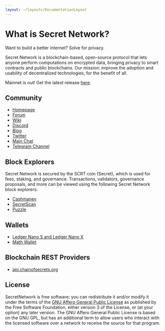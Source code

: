 ```yaml
---
layout: ~/layouts/DocumentationLayout
---
```


# What is Secret Network?

Want to build a better internet? Solve for privacy.

Secret Network is a blockchain-based, open-source protocol that lets anyone perform computations on encrypted data,
bringing privacy to smart contracts and public blockchains.
Our mission: improve the adoption and usability of decentralized technologies, for the benefit of all.

Mainnet is out! Get the latest release [here](https://github.com/enigmampc/SecretNetwork/releases/latest).

## Community

- [Homepage](https://scrt.network)
- [Forum](https://forum.scrt.network)
- [Wiki](https://learn.scrt.network)
- [Discord](https://discord.com/invite/SJK32GY)
- [Blog](https://blog.scrt.network)
- [Twitter](https://twitter.com/SecretNetwork)
- [Main Chat](https://discord.com/channels/360051864110235648/748902174637162606)
- [Telegram Channel](https://t.me/SCRTnetwork)

## Block Explorers

Secret Network is secured by the SCRT coin (Secret), which is used for fees, staking, and governance.
Transactions, validators, governance proposals, and more can be viewed using the following Secret Network block explorers:

* [Cashmaney](https://explorer.cashmaney.com)
* [SecretScan](https://secretscan.io)
* [Puzzle](https://puzzle.report/secret/chains/secret-1)

## Wallets

* [Ledger Nano S and Ledger Nano X](/developers/introduction/using-scrt-with-ledger-cli)
* [Math Wallet](https://mathwallet.org/web/enigma)

## Blockchain REST Providers

* [api.chainofsecrets.org](https://api.chainofsecrets.org)

## License

SecretNetwork is free software: you can redistribute it and/or modify it under the terms of the [GNU Affero General Public License](LICENSE) as published by the Free Software Foundation, either version 3 of the License, or (at your option) any later version. The GNU Affero General Public License is based on the GNU GPL, but has an additional term to allow users who interact with the licensed software over a network to receive the source for that program.
